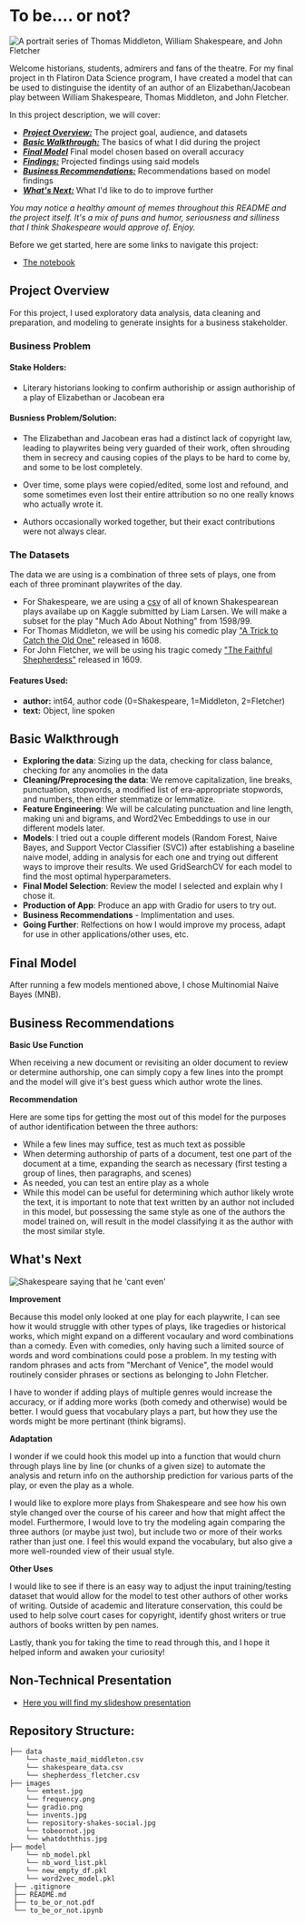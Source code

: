 # To be.... or not?

<img src="images/repository-shakes-social.jpg" alt="A portrait series of Thomas Middleton, William Shakespeare, and John Fletcher" />

Welcome historians, students, admirers and fans of the theatre. For my final project in th Flatiron Data Science program, I have created a model that can be used to distinguise the identity of an author of an Elizabethan/Jacobean play between William Shakespeare, Thomas Middleton, and John Fletcher. 

In this project description, we will cover:

* [***Project Overview:***](#project-overview) The project goal, audience, and datasets
* [***Basic Walkthrough:***](#Walkthrough) The basics of what I did during the project
* [***Final Model***](#final_model) Final model chosen based on overall accuracy
* [***Findings:***](#findings) Projected findings using said models
* [***Business Recommendations:***](#busrec) Recommendations based on model findings
* [***What's Next:***](#next) What I'd like to do to improve further

*You may notice a healthy amount of memes throughout this README and the project itself. It's a mix of puns and humor, seriousness and silliness that I think Shakespeare would approve of. Enjoy.*

Before we get started, here are some links to navigate this project:
* [The notebook]("https://github.com/evamizer/to-be-or-not")

## Project Overview<a id='project-overview'></a>

For this project, I used exploratory data analysis, data cleaning and preparation, and modeling to generate insights for a business stakeholder.

### Business Problem

#### Stake Holders:
* Literary historians looking to confirm authoriship or assign authoriship of a play of Elizabethan or Jacobean era

#### Busniess Problem/Solution:
*  The Elizabethan and Jacobean eras had a distinct lack of copyright law, leading to playwrites being very guarded of their work, often shrouding them in secrecy and causing copies of the plays to be hard to come by, and some to be lost completely.

*  Over time, some plays were copied/edited, some lost and refound, and some sometimes even lost their entire attribution so no one really knows who actually wrote it.

* Authors occasionally worked together, but their exact contributions were not always clear.

### The Datasets

The data we are using is a combination of three sets of plays, one from each of three prominant playwrites of the day. 

* For Shakespeare, we are using a [csv](https://www.kaggle.com/datasets/kingburrito666/shakespeare-plays) of all of known Shakespearean plays availabe up on Kaggle submitted by Liam Larsen. We will make a subset for the play "Much Ado About Nothing" from 1598/99.
* For Thomas Middleton, we will be using his comedic play ["A Trick to Catch the Old One"](https://tech.org/~cleary/tcoo.html) released in 1608.
* For John Fletcher, we will be using his tragic comedy ["The Faithful Shepherdess"](https://www.luminarium.org/sevenlit/fletcher/fletchbib.htm) released in 1609.


#### Features Used:
* **author:** int64, author code (0=Shakespeare, 1=Middleton, 2=Fletcher)
* **text:** Object, line spoken

## Basic Walkthrough<a id='Walkthrough'></a>

* **Exploring the data**: Sizing up the data, checking for class balance, checking for any anomolies in the data
* **Cleaning/Preprocesing the data**: We remove capitalization, line breaks, punctuation, stopwords, a modified list of era-appropriate stopwords, and numbers, then either stemmatize or lemmatize.
* **Feature Engineering**: We will be calculating punctuation and line length, making uni and bigrams, and Word2Vec Embeddings to use in our different models later.
* **Models**: I tried out a couple different models (Random Forest, Naive Bayes, and Support Vector Classifier (SVC)) after establishing a baseline naive model, adding in analysis for each one and trying out different ways to improve their results. We used GridSearchCV for each model to find the most optimal hyperparameters.
* **Final Model Selection**: Review the model I selected and explain why I chose it. 
* **Production of App**: Produce an app with Gradio for users to try out. 
* **Business Recommendations** - Implimentation and uses. 
* **Going Further**: Relfections on how I would improve my process, adapt for use in other applications/other uses, etc.

 
## Final Model<a id='final_model'></a>

After running a few models mentioned above, I chose Multinomial Naive Bayes (MNB). 

## Business Recommendations <a id='busrec'></a>

**Basic Use Function**

When receiving a new document or revisiting an older document to review or determine authorship, one can simply copy a few lines into the prompt and the model will give it's best guess which author wrote the lines.

**Recommendation**

Here are some tips for getting the most out of this model for the purposes of author identification between the three authors:

*  While a few lines may suffice, test as much text as possible
*  When determing authorship of parts of a document, test one part of the document at a time, expanding the search as necessary (first testing a group of lines, then paragraphs, and scenes)
*  As needed, you can test an entire play as a whole
*  While this model can be useful for determining which author likely wrote the text, it is important to note that text written by an author not included in this model, but possessing the same style as one of the authors the model trained on, will result in the model classifying it as the author with the most similar style.

## What's Next<a id='next'></a>

<img src="images/whatdoththis.jpg" alt="Shakespeare saying that he 'cant even'" />

**Improvement** 

Because this model only looked at one play for each playwrite, I can see how it would struggle with other types of plays, like tragedies or historical works, which might expand on a different vocaulary and word combinations than a comedy. Even with comedies, only having such a limited source of words and word combinations could pose a problem. In my testing with random phrases and acts from "Merchant of Venice", the model would routinely consider phrases or sections as belonging to John Fletcher.

I have to wonder if adding plays of multiple genres would increase the accuracy, or if adding more works (both comedy and otherwise) would be better. I would guess that vocabulary plays a part, but how they use the words might be more pertinant (think bigrams).

**Adaptation**

I wonder if we could hook this model up into a function that would churn through plays line by line (or chunks of a given size) to automate the analysis and return info on the authorship prediction for various parts of the play, or even the play as a whole.

I would like to explore more plays from Shakespeare and see how his own style changed over the course of his career and how that might affect the model. Furthermore, I would love to try the modeling again comparing the three authors (or maybe just two), but include two or more of their works rather than just one. I feel this would expand the vocabulary, but also give a more well-rounded view of their usual style.

**Other Uses**

I would like to see if there is an easy way to adjust the input training/testing dataset that would allow for the model to test other authors of other works of writing. Outside of academic and literature conservation, this could be used to help solve court cases for copyright, identify ghost writers or true authors of books written by pen names.

Lastly, thank you for taking the time to read through this, and I hope it helped inform and awaken your curiosity!

## Non-Technical Presentation
* [Here you will find my slideshow presentation](https://github.com/evamizer/to-be-or-not/blob/d4503af9bea298020600df9cf9446010ca99047d/to-be-or-not.pdf)

 ## Repository Structure:

    ├── data
        └── chaste_maid_middleton.csv
        └── shakespeare_data.csv
        └── shepherdess_fletcher.csv
    ├── images
        └── emtest.jpg
        └── frequency.png
        └── gradio.png
        └── invents.jpg
        └── repository-shakes-social.jpg
        └── tobeornot.jpg
        └── whatdoththis.jpg
    ├── model
        └── nb_model.pkl
        └── nb_word_list.pkl
        └── new_empty_df.pkl
        └── word2vec_model.pkl
     ├── .gitignore
     ├── README.md
     ├── to_be_or_not.pdf
     └── to_be_or_not.ipynb
